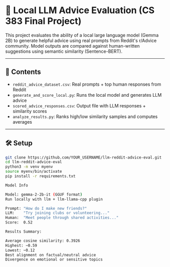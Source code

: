 # 💬 Local LLM Advice Evaluation (CS 383 Final Project)

This project evaluates the ability of a local large language model (Gemma 2B) to generate helpful advice using real prompts from Reddit's r/Advice community. Model outputs are compared against human-written suggestions using semantic similarity (Sentence-BERT).

---

## 📁 Contents

- `reddit_advice_dataset.csv`: Real prompts + top human responses from Reddit
- `generate_and_score_local.py`: Runs the local model and generates LLM advice
- `scored_advice_responses.csv`: Output file with LLM responses + similarity scores
- `analyze_results.py`: Ranks high/low similarity samples and computes averages

---

## 🛠️ Setup

```bash
git clone https://github.com/YOUR_USERNAME/llm-reddit-advice-eval.git
cd llm-reddit-advice-eval
python3 -m venv myenv
source myenv/bin/activate
pip install -r requirements.txt

Model Info

Model: gemma-2-2b-it (GGUF format)
Run locally with llm + llm-llama-cpp plugin

Prompt: "How do I make new friends?"
LLM:    "Try joining clubs or volunteering..."
Human:  "Meet people through shared activities..."
Score:  0.52

Results Summary:

Average cosine similarity: 0.3926
Highest: ~0.59
Lowest: ~0.12
Best alignment on factual/neutral advice
Divergence on emotional or sensitive topics